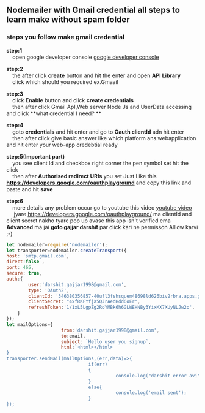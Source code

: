 ## Nodemailer with Gmail credential all steps to learn make without spam folder
### steps you follow make gmail credential
**step:1** <br/>
          &nbsp;&nbsp;&nbsp;&nbsp;open google developer console 
          [google developer console](https://console.developers.google.com/)
           
**step:2** <br/>
          &nbsp;&nbsp;&nbsp;&nbsp;the after click **create** button and hit the enter and open **API Library**<br>
          &nbsp;&nbsp;&nbsp;&nbsp;click which should you required ex.Gmaail<br/>
        
**step:3** <br/>
          &nbsp;&nbsp;&nbsp;&nbsp;click **Enable** button and  click **create credentials**<br>
          &nbsp;&nbsp;&nbsp;&nbsp;then after click Gmail ApI,Web server Node Js and UserData accessing and click **what credential I need?           ** <br/>
          
**step:4** <br/>
           &nbsp;&nbsp;&nbsp;&nbsp;goto **credentials** and hit enter and go to **Oauth clientId** adn hit enter<br>
          &nbsp;&nbsp;&nbsp;&nbsp;then after click give basic answer like which platform ans.webapplication and hit enter your web-app credebtial ready <br/>
          
**step:5(Important part)** <br/>
           &nbsp;&nbsp;&nbsp;&nbsp;you see client Id and checkbox right corner the pen symbol set hit the click<br>
          &nbsp;&nbsp;&nbsp;&nbsp;then after **Authorised redirect URIs** you set Just Like this **https://developers.google.com/oauthplayground** and copy this link and paste and hit **save**<br/>

**step:6**<br/>
          &nbsp;&nbsp;&nbsp;&nbsp;more details any problem occur go to youtube this video [youtube video](https://youtu.be/JJ44WA_eV8E)<br/>&nbsp;&nbsp;&nbsp;&nbsp; jyare https://developers.google.com/oauthplayground/ ma clientId and client secret nakho tyare pop up avase this app isn't verified ema **Advanced** ma jai **goto gajjar darshit** par click kari ne permisson Alllow karvi ;-)
         
```javascript
let nodemailer=require('nodemailer');
let transporter=nodemailer.createTransport({
host: 'smtp.gmail.com',
direct:false ,
port: 465,
secure: true,
auth:{
		user:'darshit.gajjar1998@gmail.com',
		type: 'OAuth2',
		clientId: '346380356857-40ufl3fshsquem48698ld626biv2rbna.apps.googleusercontent.com',
	    clientSecret: "4xfRKPYfjX5QJrAedHdd6oEr",
	    refreshToken:'1/1xL5LgpZg2RoYMBk6h6GLWEHNBy3YixMX7XUyNLJw2o',
	}
});
let mailOptions={
                    from:'darshit.gajjar1998@gmail.com',
                    to:email,
                    subject: `Hello user you signup`,
                    html:`<html></html>
}
transporter.sendMail(mailOptions,(err,data)=>{
                              if(err)
                              {
                                        console.log("darshit error avi",err);
                              }
                              else{
                                        console.log('email sent');
                              }
});	
```
